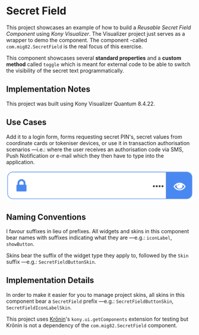 # Secret Field

This project showcases an example of how to build a *Reusable Secret Field
Component* using *Kony Visualizer*. The Visualizer project just serves as a
wrapper to demo the component. The component -called
`com.mig82.SecretField` is the real focus of this exercise.

This component showcases several **standard properties** and a **custom method** called `toggle` which is meant for external code to be able to switch the visibility of the secret text programmatically.

## Implementation Notes

This project was built using Kony Visualizer Quantum 8.4.22.

## Use Cases

Add it to a login form, forms requesting secret PIN's, secret values from
coordinate cards or tokeniser devices, or use it in transaction authorisation
scenarios —i.e.: where the user receives an authorisation code via SMS, Push
Notification or e-mail which they then have to type into the application.

![Secret Field][logo]

## Naming Conventions

I favour suffixes in lieu of prefixes. All widgets and skins in this component bear names with suffixes indicating what they are —e.g.: `iconLabel`, `showButton`.

Skins bear the suffix of the widget type they apply to, followed by the `Skin` suffix —e.g.: `SecretFieldButtonSkin`.

## Implementation Details

In order to make it easier for you to manage project skins, all skins in this component bear a `SecretField` prefix —e.g.: `SecretFieldButtonSkin`, `SecretFieldIconLabelSkin`.

This project uses [Krōnin](https://www.npmjs.com/package/kronin)'s `kony.ui.getComponents` extension for testing but Krōnin is not a dependency of the `com.mig82.SecretField` component.

[logo]: /pics/SecretField_pic1.png "Secret Field"
